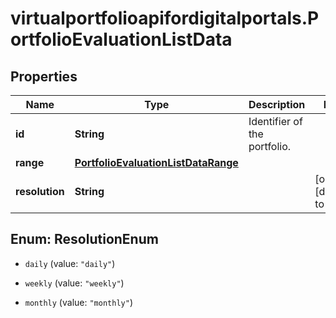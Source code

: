 # virtualportfolioapifordigitalportals.PortfolioEvaluationListData

## Properties

Name | Type | Description | Notes
------------ | ------------- | ------------- | -------------
**id** | **String** | Identifier of the portfolio. | 
**range** | [**PortfolioEvaluationListDataRange**](PortfolioEvaluationListDataRange.md) |  | 
**resolution** | **String** |  | [optional] [default to &#39;daily&#39;]



## Enum: ResolutionEnum


* `daily` (value: `"daily"`)

* `weekly` (value: `"weekly"`)

* `monthly` (value: `"monthly"`)




